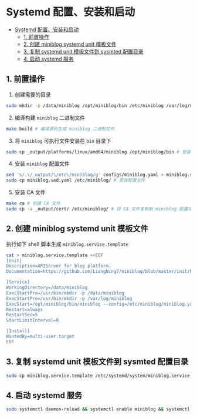 # Systemd 配置、安装和启动

- [Systemd 配置、安装和启动](#systemd-配置安装和启动)
	- [1. 前置操作](#前置操作)
	- [2. 创建 miniblog systemd unit 模板文件](#创建-miniblog-systemd-unit-模板文件)
	- [3. 复制 systemd unit 模板文件到 sysmted 配置目录](#复制-systemd-unit-模板文件到-sysmted-配置目录)
	- [4. 启动 systemd 服务](#启动-systemd-服务)

## 1. 前置操作

1. 创建需要的目录

```bash
sudo mkdir -p /data/miniblog /opt/miniblog/bin /etc/miniblog /var/log/miniblog
```

2. 编译构建 `miniblog` 二进制文件

```bash
make build # 编译源码生成 miniblog 二进制文件
```

3. 将 `miniblog` 可执行文件安装在 `bin` 目录下

```bash
sudo cp _output/platforms/linux/amd64/miniblog /opt/miniblog/bin # 安装二进制文件
```

4. 安装 `miniblog` 配置文件

```bash
sed 's/.\/_output/\/etc\/miniblog/g' configs/miniblog.yaml > miniblog.sed.yaml # 替换 CA 文件路径
sudo cp miniblog.sed.yaml /etc/miniblog/ # 安装配置文件
```

5. 安装 CA 文件

```bash
make ca # 创建 CA 文件
sudo cp -a _output/cert/ /etc/miniblog/ # 将 CA 文件复制到 miniblog 配置文件目录
```

## 2. 创建 miniblog systemd unit 模板文件

执行如下 shell 脚本生成 `miniblog.service.template`

```bash
cat > miniblog.service.template <<EOF
[Unit]
Description=APIServer for blog platform.
Documentation=https://github.com/LiangNing7/miniblog/blob/master/init/README.md

[Service]
WorkingDirectory=/data/miniblog
ExecStartPre=/usr/bin/mkdir -p /data/miniblog
ExecStartPre=/usr/bin/mkdir -p /var/log/miniblog
ExecStart=/opt/miniblog/bin/miniblog --config=/etc/miniblog/miniblog.yaml
Restart=always
RestartSec=5
StartLimitInterval=0

[Install]
WantedBy=multi-user.target
EOF
```

## 3. 复制 systemd unit 模板文件到 sysmted 配置目录

```bash
sudo cp miniblog.service.template /etc/systemd/system/miniblog.service
```

## 4. 启动 systemd 服务

```bash
sudo systemctl daemon-reload && systemctl enable miniblog && systemctl restart miniblog
```
